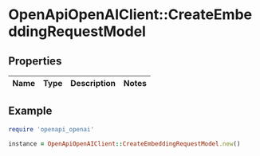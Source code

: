 # OpenApiOpenAIClient::CreateEmbeddingRequestModel

## Properties

| Name | Type | Description | Notes |
| ---- | ---- | ----------- | ----- |

## Example

```ruby
require 'openapi_openai'

instance = OpenApiOpenAIClient::CreateEmbeddingRequestModel.new()
```

